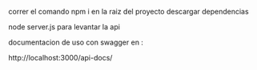 
correr el comando npm i en la raiz del proyecto descargar dependencias 


node server.js para levantar la api

documentacion de uso con swagger en :

http://localhost:3000/api-docs/